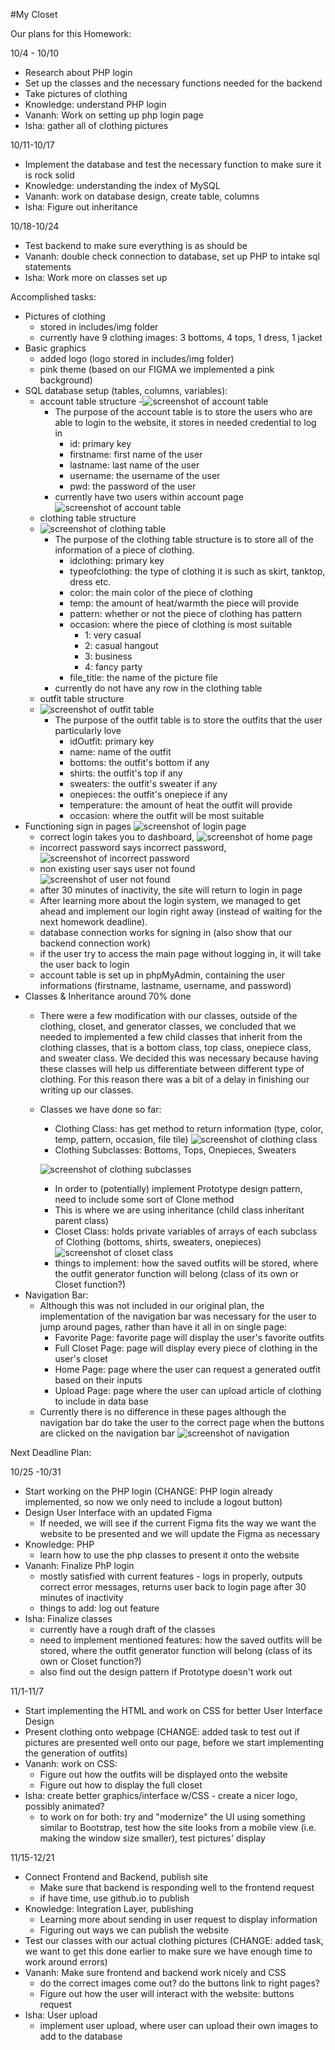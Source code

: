 #My Closet

Our plans for this Homework:

10/4 - 10/10
- Research about PHP login
- Set up the classes and the necessary functions needed for the backend
- Take pictures of clothing
- Knowledge: understand PHP login
- Vananh: Work on setting up php login page
- Isha: gather all of clothing pictures

10/11-10/17
- Implement the database and test the necessary function to make sure it is rock solid
- Knowledge: understanding the index of MySQL
- Vananh: work on database design, create table, columns
- Isha: Figure out inheritance

10/18-10/24
- Test backend to make sure everything is as should be
- Vananh: double check connection to database, set up PHP to intake sql statements
- Isha: Work more on classes set up

Accomplished tasks:
- Pictures of clothing
  - stored in includes/img folder
  - currently have 9 clothing images: 3 bottoms, 4 tops, 1 dress, 1 jacket
- Basic graphics
  - added logo (logo stored in includes/img folder)
  - pink theme (based on our FIGMA we implemented a pink background)
- SQL database setup (tables, columns, variables):
  - account table structure 
  -![screenshot of account table](screenshots/account_pic.PNG)
    - The purpose of the account table is to store the users who are able to login to the website, it stores in needed credential to log in
      - id: primary key
      - firstname: first name of the user
      - lastname: last name of the user
      - username: the username of the user
      - pwd: the password of the user
    - currently have two users within account page ![screenshot of account table](screenshots/account_pic2.PNG)
  - clothing table structure 
  - ![screenshot of clothing table](screenshots/clothing_pic.PNG)
    - The purpose of the clothing table structure is to store all of the information of a piece of clothing.
      - idclothing: primary key
      - typeofclothing: the type of clothing it is such as skirt, tanktop, dress etc.
      - color: the main color of the piece of clothing
      - temp: the amount of heat/warmth the piece will provide
      - pattern: whether or not the piece of clothing has pattern
      - occasion: where the piece of clothing is most suitable
          - 1: very casual
          - 2: casual hangout
          - 3: business
          - 4: fancy party
      - file_title: the name of the picture file
    - currently do not have any row in the clothing table
  - outfit table structure 
  - ![screenshot of outfit table](screenshots/outfit_pic.PNG)
    - The purpose of the outfit table is to store the outfits that the user particularly love
      - idOutfit: primary key
      - name: name of the outfit
      - bottoms: the outfit's bottom if any
      - shirts: the outfit's top if any
      - sweaters: the outfit's sweater if any
      - onepieces: the outfit's onepiece if any
      - temperature: the amount of heat the outfit will provide
      - occasion: where the outfit will be most suitable
- Functioning sign in pages ![screenshot of login page](screenshots/loginpage.png)
  - correct login takes you to dashboard, ![screenshot of home page](screenshots/homepage.png)
  - incorrect password says incorrect password, ![screenshot of incorrect password](screenshots/incorrectlogin.png)
  - non existing user says user not found ![screenshot of user not found](screenshots/usernotfound.png)
  - after 30 minutes of inactivity, the site will return to login in page
  - After learning more about the login system, we managed to get ahead and implement our login right away (instead of waiting for the next homework deadline).
  - database connection works for signing in (also show that our backend connection work)
  - if the user try to access the main page without logging in, it will take the user back to login
  - account table is set up in phpMyAdmin, containing the user informations (firstname, lastname, username, and password)
- Classes & Inheritance around 70% done
  - There were a few modification with our classes, outside of the clothing, closet, and generator classes, we concluded that we needed to implemented a few child classes that inherit from the clothing classes, that is a bottom class, top class, onepiece class, and sweater class. We decided this was necessary because having these classes will help us differentiate between different type of clothing. For this reason there was a bit of a delay in finishing our writing up our classes.
  - Classes we have done so far:
    - Clothing Class: has get method to return information (type, color, temp, pattern, occasion, file tile) ![screenshot of clothing class](screenshots/clothingclass.png)
    - Clothing Subclasses: Bottoms, Tops, Onepieces, Sweaters 
    
    ![screenshot of clothing subclasses](screenshots/clothingsubclasses.png)
    - In order to (potentially) implement Prototype design pattern, need to include some sort of Clone method
    - This is where we are using inheritance (child class inheritant parent class)
    - Closet Class: holds private variables of arrays of each subclass of Clothing (bottoms, shirts, sweaters, onepieces) ![screenshot of closet class](screenshots/closetclass.png)
    - things to implement: how the saved outfits will be stored, where the outfit generator function will belong (class of its own or Closet function?)
- Navigation Bar:
  - Although this was not included in our original plan, the implementation of the navigation bar was necessary for the user to jump around pages, rather than have it all in on single page:
    - Favorite Page: favorite page will display the user's favorite outfits
    - Full Closet Page: page will display every piece of clothing in the user's closet
    - Home Page: page where the user can request a generated outfit based on their inputs
    - Upload Page: page where the user can upload article of clothing to include in data base
  - Currently there is no difference in these pages although the navigation bar do take the user to the correct page when the buttons are clicked on the navigation bar
  ![screenshot of navigation](screenshots/nav_pic.PNG)
  
Next Deadline Plan: 

10/25 -10/31
- Start working on the PHP login (CHANGE: PHP login already implemented, so now we only need to include a logout button)
- Design User Interface with an updated Figma
  - If needed, we will see if the current Figma fits the way we want the website to be presented and we will update the Figma as necessary
- Knowledge: PHP
  - learn how to use the php classes to present it onto the website
- Vananh: Finalize PhP login
  - mostly satisfied with current features - logs in properly, outputs correct error messages, returns user back to login page
    after 30 minutes of inactivity
  - things to add: log out feature
- Isha: Finalize classes 
  - currently have a rough draft of the classes
  - need to implement mentioned features: how the saved outfits will be stored, where the outfit generator function will belong (class of its own or Closet function?)
  - also find out the design pattern if Prototype doesn't work out

11/1-11/7
- Start implementing the HTML and work on CSS for better User Interface Design
- Present clothing onto webpage (CHANGE: added task to test out if pictures are presented well onto our page, before we start implementing the generation of outfits)
- Vananh: work on CSS:
  - Figure out how the outfits will be displayed onto the website
  - Figure out how to display the full closet
- Isha: create better graphics/interface w/CSS - create a nicer logo, possibly animated?
  - to work on for both: try and "modernize" the UI using something similar to Bootstrap, test how the site looks from a mobile view (i.e. making the window size smaller), test  pictures' display

11/15-12/21
- Connect Frontend and Backend, publish site
  - Make sure that backend is responding well to the frontend request
  - if have time, use github.io to publish
- Knowledge: Integration Layer, publishing
  - Learning more about sending in user request to display information
  - Figuring out ways we can publish the website
- Test our classes with our actual clothing pictures (CHANGE: added task, we want to get this done earlier to make sure we have enough time to work around errors)
- Vananh: Make sure frontend and backend work nicely and CSS
  - do the correct images come out? do the buttons link to right pages?
   - Figure out how the user will interact with the website: buttons request
- Isha: User upload
  - implement user upload, where user can upload their own images to add to the database
